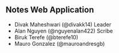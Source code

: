 ## Notes Web Application
- Divak Maheshwari (@divakk14) Leader
- Alan Nguyen (@nguyenalan422) Scribe
- Biruk Terefe (@bterefe10)
- Mauro Gonzalez (@mauroandresgb)
